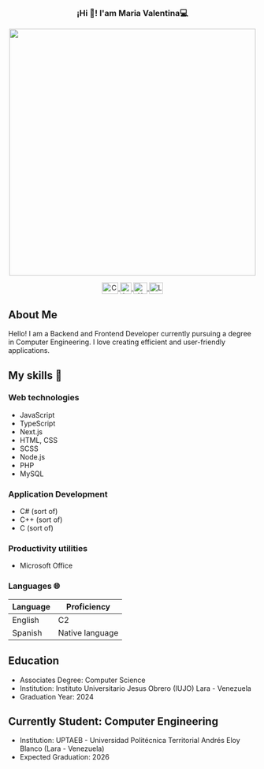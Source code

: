 <p align="center">
   <h3 align="center">¡Hi 👋! I'am Maria Valentina💻</h3>
</p>
<p align="center">
   <img align="center" width="500" src="https://github.com/user-attachments/assets/3e06f557-3ba5-4862-bc70-40142d7bd53a" />
</p>

<p align="center">
  <span style="width: 16px;"> </span>
   <a href="mailto:mariapinedabarroeta@gmail.com" target="blank">
    <img align="center" src="https://upload.wikimedia.org/wikipedia/commons/thumb/7/7e/Gmail_icon_%282020%29.svg/512px-Gmail_icon_%282020%29.svg.png" alt="Correo Maria Valentina" height="23px" width="33px" />
  </a>
  <span style="width: 16px;"> </span>
  <a href="https://www.instagram.com/m.valentina2001" target="blank">
    <img align="center" src="https://upload.wikimedia.org/wikipedia/commons/e/e7/Instagram_logo_2016.svg" alt="Instagram Maria Valentina" height="23px" width="23px" />
  </a>
  <span style="width: 16px;"> </span>
  <a href="https://x.com/MVPB_20" target="blank">
    <img align="center" src="https://upload.wikimedia.org/wikipedia/commons/thumb/6/6f/Logo_of_Twitter.svg/2491px-Logo_of_Twitter.svg.png" alt="X Maria Valentina" height="23px" width="28px" />
  </a>
  <span style="width: 16px;"> </span>
  <a href="https://www.linkedin.com/in/mar%C3%ADa-valentina-pineda-barroeta/" target="blank">
    <img align="center" src="https://upload.wikimedia.org/wikipedia/commons/thumb/8/81/LinkedIn_icon.svg/72px-LinkedIn_icon.svg.png?20210220164014" alt="Linkedin Maria Valentina" height="23px" width="28px" />
  </a>
   <span style="width: 16px;"> </span>
</p>

## About Me
Hello! I am a Backend and Frontend Developer currently pursuing a degree in Computer Engineering. I love creating efficient and user-friendly applications.

## My skills 📜

### Web technologies

- JavaScript
- TypeScript
- Next.js
- HTML, CSS
- SCSS
- Node.js
- PHP
- MySQL

### Application Development

- C# (sort of)
- C++ (sort of)
- C (sort of)

### Productivity utilities

- Microsoft Office 

### Languages 🌐

| Language        | Proficiency       |
| -------------   | ----------------- |
| English         | C2                |
| Spanish         | Native language   |


## Education
- Associates Degree: Computer Science
- Institution: Instituto Universitario Jesus Obrero (IUJO) Lara - Venezuela
- Graduation Year: 2024


## Currently Student: Computer Engineering
- Institution: UPTAEB - Universidad Politécnica Territorial Andrés Eloy Blanco (Lara - Venezuela)
- Expected Graduation: 2026

<!--
**MariaPineda20/MariaPineda20** is a ✨ _special_ ✨ repository because its `README.md` (this file) appears on your GitHub profile.

Here are some ideas to get you started:

- 🔭 I’m currently working on ...
- 🌱 I’m currently learning ...
- 👯 I’m looking to collaborate on ...
- 🤔 I’m looking for help with ...
- 💬 Ask me about ...
- 📫 How to reach me: ...
- 😄 Pronouns: ...
- ⚡ Fun fact: ...
-->
